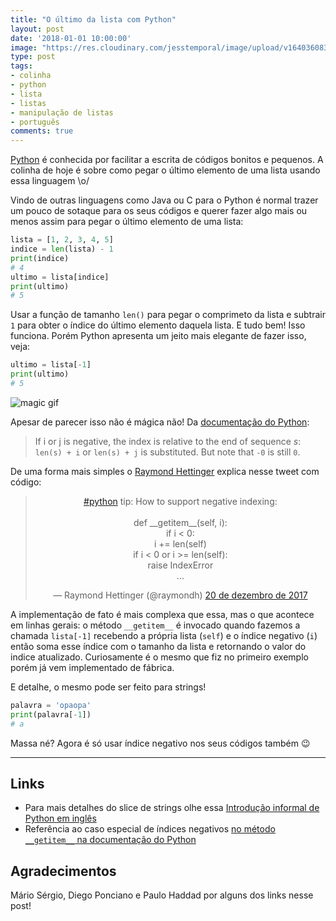 ```yaml
---
title: "O último da lista com Python"
layout: post
date: '2018-01-01 10:00:00'
image: "https://res.cloudinary.com/jesstemporal/image/upload/v1640360835/covers/colinha_igmf4s.png"
type: post
tags:
- colinha
- python
- lista
- listas
- manipulação de listas
- português
comments: true
---
```


[Python](https://www.python.org/) é conhecida por facilitar a escrita de códigos bonitos e pequenos. A colinha de hoje é sobre como pegar o último elemento de uma lista usando essa linguagem \o/

Vindo de outras linguagens como Java ou C para o Python é normal trazer um pouco de sotaque para os seus códigos e querer fazer algo mais ou menos assim para pegar o último elemento de uma lista:

~~~ python
lista = [1, 2, 3, 4, 5]
indice = len(lista) - 1
print(indice)
# 4
ultimo = lista[indice]
print(ultimo)
# 5
~~~

Usar a função de tamanho `len()` para pegar o comprimeto da lista e subtrair `1` para obter o índice do último elemento daquela lista. E tudo bem! Isso funciona. Porém Python apresenta um jeito mais elegante de fazer isso, veja:

~~~ python
ultimo = lista[-1]
print(ultimo)
# 5
~~~

![magic gif](https://media.giphy.com/media/12NUbkX6p4xOO4/giphy.gif)

Apesar de parecer isso não é mágica não! Da [documentação do Python](https://docs.python.org/3/library/stdtypes.html#common-sequence-operations):

> If i or j is negative, the index is relative to the end of sequence _s_: `len(s) + i` or `len(s) + j` is substituted. But note that `-0` is still `0`.

De uma forma mais simples o [Raymond Hettinger](https://twitter.com/raymondh) explica nesse tweet com código:
<center>
<blockquote class="twitter-tweet" data-lang="pt"><p lang="en" dir="ltr"><a href="https://twitter.com/hashtag/python?src=hash&amp;ref_src=twsrc%5Etfw">#python</a> tip:  How to support negative indexing:<br><br>def __getitem__(self, i):<br>    if i &lt; 0:<br>        i += len(self)<br>    if i &lt; 0 or i &gt;= len(self):<br>        raise IndexError<br>    ...</p>&mdash; Raymond Hettinger (@raymondh) <a href="https://twitter.com/raymondh/status/943615980650971136?ref_src=twsrc%5Etfw">20 de dezembro de 2017</a></blockquote>
<script async src="https://platform.twitter.com/widgets.js" charset="utf-8"></script>
</center>

A implementação de fato é mais complexa que essa, mas o que acontece em linhas gerais: o método `__getitem__` é invocado quando fazemos a chamada `lista[-1]` recebendo a própria lista (`self`) e o índice negativo (`i`) então soma esse índice com o tamanho da lista e retornando o valor do indice atualizado. Curiosamente é o mesmo que fiz no primeiro exemplo porém já vem implementado de fábrica.

E detalhe, o mesmo pode ser feito para strings!

~~~ python
palavra = 'opaopa'
print(palavra[-1])
# a
~~~

Massa né? Agora é só usar índice negativo nos seus códigos também  😉

----
## Links
- Para mais detalhes do slice de strings olhe essa [Introdução informal de Python em inglês](https://docs.python.org/3.6/tutorial/introduction.html)
- Referência ao caso especial de índices negativos [no método `__getitem__` na documentação do Python](ttps://docs.python.org/3/reference/datamodel.html#object.__getitem__)

## Agradecimentos
Mário Sérgio, Diego Ponciano e Paulo Haddad por alguns dos links nesse post!
